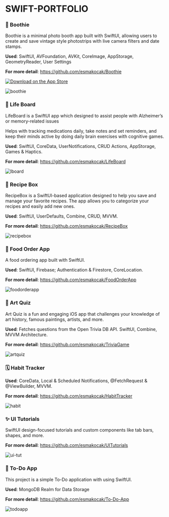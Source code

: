 # SWIFT-PORTFOLIO

### 📸 Boothie 
Boothie is a minimal photo booth app built with SwiftUI, allowing users to create and save vintage style photostrips with live camera filters and date stamps. 

**Used**: SwiftUI, AVFoundation, AVKit, CoreImage, AppStorage, GeometryReader, User Settings

**For more detail**: https://github.com/esmakocak/Boothie

[![Download on the App Store](https://developer.apple.com/assets/elements/badges/download-on-the-app-store.svg)](https://apps.apple.com/app/id6744557942?platform=iphone)


![boothie](https://github.com/user-attachments/assets/97ac9db5-8444-455a-82c2-019013c6f336)



### 🧠 Life Board 
LifeBoard is a SwiftUI app which designed to assist people with Alzheimer’s or memory-related issues

Helps with tracking medications daily, take notes and set
reminders, and keep their minds active by doing daily brain exercises with cognitive games.

**Used**: SwiftUI, CoreData, UserNotifications, CRUD Actions, AppStorage, Games & Haptics.

**For more detail**: https://github.com/esmakocak/LifeBoard

![lboard](https://github.com/user-attachments/assets/4596526e-ab83-445e-ba63-b4068e06df1e)



### 🍜 Recipe Box
RecipeBox is a SwiftUI-based application designed to help you save and manage your favorite recipes. The app allows you to categorize your recipes and easily add new ones.

**Used**: SwiftUI, UserDefaults, Combine, CRUD, MVVM.

**For more detail**: https://github.com/esmakocak/RecipeBox

![recipebox](https://github.com/user-attachments/assets/9d7f7884-26d2-4ad5-8b9e-79f472f36fab)


### 🍔 Food Order App
A food ordering app built with SwiftUI. 

**Used**: SwiftUI, Firebase; Authentication & Firestore, CoreLocation.

**For more detail**: https://github.com/esmakocak/FoodOrderApp

![foodorderapp](https://github.com/user-attachments/assets/fa2af8c6-c790-4bb9-9ef3-e25f09c19b64)


### 🎨 Art Quiz 
Art Quiz is a fun and engaging iOS app that challenges your knowledge of art history, famous paintings, artists, and more.

**Used**: Fetches questions from the Open Trivia DB API. SwiftUI, Combine, MVVM Architecture. 

**For more detail**: https://github.com/esmakocak/TriviaGame

![artquiz](https://github.com/user-attachments/assets/4abcecc8-d0e2-453f-b8aa-8d8b3920b68a)


### 🗓️ Habit Tracker
**Used**: CoreData, Local & Scheduled Notifications, @FetchRequest & @ViewBuilder, MVVM.

**For more detail**: https://github.com/esmakocak/HabitTracker

![habit](https://github.com/user-attachments/assets/a01ab14d-b6c4-4cf4-99f7-ad875d107af0)



### ✨ UI Tutorials
SwiftUI design-focused tutorials and custom components like tab bars, shapes, and more.

**For more detail**: https://github.com/esmakocak/UITutorials

![ui-tut](https://github.com/user-attachments/assets/496baa85-9bec-4b85-b7f7-c7d05f875ce3)


### 📝 To-Do App
This project is a simple To-Do application with using SwiftUI.

**Used**: MongoDB Realm for Data Storage

**For more detail**: https://github.com/esmakocak/To-Do-App

![todoapp](https://github.com/user-attachments/assets/e51c4f8e-1d24-4585-ada1-749bfc5e6cf7)

